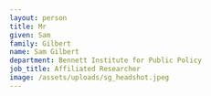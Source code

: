 ```yaml
---
layout: person
title: Mr
given: Sam
family: Gilbert
name: Sam Gilbert
department: Bennett Institute for Public Policy
job_title: Affiliated Researcher
image: /assets/uploads/sg_headshot.jpeg
---
```

